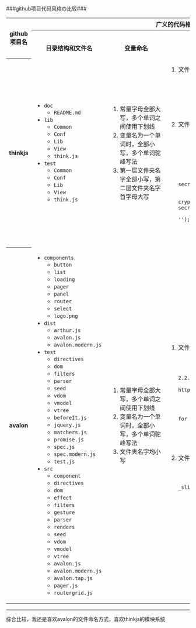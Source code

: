 ###github项目代码风格の比较###
<table  class="table table-bordered table-striped table-condensed">
<tr>
  <th rowspan="2" align="center">github项目名</center></th>
  <th colspan="3" align="center">广义的代码格式</center></th>
  <th colspan="10" align="center">狭义的代码格式</center></th>
  <th colspan="3" align="center">特殊的js风格</center></th>
</tr>
<tr>
  <th align="center">　　　　　　　　　　　　目录结构和文件名</th>
  <th align="center">　　　　　　　　　变量命名</center></th>
  <th align="center">　　　　　　　　　文档规范</center></th>
  <th align="center">　　　　　　　　　缩进方式</center></th>
  <th align="center">　　　　　　　　　使用字符串的方式</center></th>
  <th align="center">　　　　　　　　　　存在变量声明后未使用</center></th>
  <th align="center">　　　　　　　　　在语句，表达式结束处添加分号</center></th>
  <th align="center">　　　　　　　　　以<code>(</code>，<code>[</code>，<code>'</code>作为一行的开头</center></th>
  <th align="center">　　　　　　　　　关键词后有空格</center></th>
  <th align="center">　　　　　　　　　函数名后有空格</center></th>
  <th align="center">　　　　　　　　　使用严格模式进行值比较</center></th>
  <th align="center">　　　　　　　　　会进行错误处理</center></th>
  <th align="center">　　　　　　　　　使用全局变量，会添加<code>window</code></center></th>
  <th align="center">　　　　　　　　　IIFE</center></th>
  <th align="center">　　　　　　　　　严格模式</center></th>
  <th>模块</th>
</tr>
<tr>
    <th align="center">thinkjs</center></th>
    <td>
      <ul>
      <li>
        <code>doc</code>
        <ul>
          <li><code>README.md</code></li>
        </ul>
      </li>
      <li>
        <code>lib</code>
        <ul>
          <li><code>Common</code></li>
          <li><code>Conf</code></li>
          <li><code>Lib</code></li>
          <li><code>View</code></li>
          <li><code>think.js</code></li>
        </ul>
      </li>
      <li>
        <code>test</code>
        <ul>
          <li><code>Common</code></li>
          <li><code>Conf</code></li>
          <li><code>Lib</code></li>
          <li><code>View</code></li>
          <li><code>think.js</code></li>
        </ul>
      </li>
      </ul>
    </td>
    <td>
      <ol>
        <li>常量字母全部大写，多个单词之间使用下划线</li>
        <li>变量名为一个单词时，全部小写，多个单词驼峰写法</li>
        <li>第一层文件夹名字全部小写，第二层文件夹名字首字母大写</li>
      </ol>
    </td>
    <td>
      <ol>
        <li>文件头部进行文档注释，例如：
          <pre><code>
          /**
           *行为类
           *@return {[type]} [description]
          */
          </code></pre>
        </li>
        <li>文件关键部分进行文档注释，例如：
          <pre><code>
          /**
           * 生成cookie签名
           * @param  string val
           * @param  string secret
           * @return string
          */
          var cookieSign = function(val, secret){
            'use strict';
            secret = crypto.createHmac('sha256', secret).update(val).digest('base64');
            secret = secret.replace(/\=+$/, '');
            return val + '.' + secret;
          };
          </pre></code>
        </li>
      </ol>
    </td>
    <td align="center">2个空格</td>
    <td align="center">单引号</td>
    <td align="center"><img src="http://ohupawle2.bkt.clouddn.com/1487714497_Close_Icon_Dark.png"/></td>
    <td align="center"><img src="http://ohupawle2.bkt.clouddn.com/1487713331_Tick_Mark_Dark.png"/></td>
    <td align="center"><img src="http://ohupawle2.bkt.clouddn.com/1487714497_Close_Icon_Dark.png"/></td>
    <td align="center"><img src="http://ohupawle2.bkt.clouddn.com/1487713331_Tick_Mark_Dark.png"/></td>
    <td align="center"><img src="http://ohupawle2.bkt.clouddn.com/1487714497_Close_Icon_Dark.png"/></td>
    <td align="center"><img src="http://ohupawle2.bkt.clouddn.com/1487713331_Tick_Mark_Dark.png"/></td>
    <td align="center"><img src="http://ohupawle2.bkt.clouddn.com/1487713331_Tick_Mark_Dark.png"/></td>
    <td align="center"><img src="http://ohupawle2.bkt.clouddn.com/1487713331_Tick_Mark_Dark.png"/></td>
    <td align="center"><img src="http://ohupawle2.bkt.clouddn.com/1487714497_Close_Icon_Dark.png"/></td>
    <td align="center"><img src="http://ohupawle2.bkt.clouddn.com/1487713331_Tick_Mark_Dark.png"/></td>
    <td>ES6</td>
</tr>
<tr>
  <th align="center">avalon</center></th>
  <td>
    <ul>
      <li>
        <code>components</code>
        <ul>
          <li><code>button</code></li>
          <li><code>list</code></li>
          <li><code>loading</code></li>
          <li><code>pager</code></li>
          <li><code>panel</code></li>
          <li><code>router</code></li>
          <li><code>select</code></li>
          <li><code>logo.png</code></li>
        </ul>
      </li>
      <li>
        <code>dist</code>
        <ul>
          <li><code>arthur.js</code></li>
          <li><code>avalon.js</code></li>
          <li><code>avalon.modern.js</code></li>
        </ul>
      </li>
      <li>
        <code>test</code>
        <ul>
          <li><code>directives</code></li>
          <li><code>dom</code></li>
          <li><code>filters</code></li>
          <li><code>parser</code></li>
          <li><code>seed</code></li>
          <li><code>vdom</code></li>
          <li><code>vmodel</code></li>
          <li><code>vtree</code></li>
          <li><code>beforeIt.js</code></li>
          <li><code>jquery.js</code></li>
          <li><code>matchers.js</code></li>
          <li><code>promise.js</code></li>
          <li><code>spec.js</code></li>
          <li><code>spec.modern.js</code></li>
          <li><code>test.js</code></li>
        </ul>
      </li>
      <li>
        <code>src</code>
        <ul>
          <li><code>component</code></li>
          <li><code>directives</code></li>
          <li><code>dom</code></li>
          <li><code>effect</code></li>
          <li><code>filters</code></li>
          <li><code>gesture</code></li>
          <li><code>parser</code></li>
          <li><code>renders</code></li>
          <li><code>seed</code></li>
          <li><code>vdom</code></li>
          <li><code>vmodel</code></li>
          <li><code>vtree</code></li>
          <li><code>avalon.js</code></li>
          <li><code>avalon.modern.js</code></li>
          <li><code>avalon.tap.js</code></li>
          <li><code>pager.js</code></li>
          <li><code>routergrid.js</code></li>
        </ul>
      </li>
    </ul>
  </td>
  <td>
    <ol>
    <li>常量字母全部大写，多个单词之间使用下划线</li>
    <li>变量名为一个单词时，全部小写，多个单词驼峰写法</li>
    <li>文件夹名字均小写</li>
    </ol>
  </td>
  <td>
    <ol>
      <li>文件头部进行文档注释，例如：
        <pre><code>
        /*!
          built in 2017-2-17:17:59 version 2.2.4 by 司徒正美
          https://github.com/RubyLouvre/avalon/tree/2.2.4
          修正IE下 orderBy BUG
          更改下载Promise的提示
          修复avalon.modern 在Proxy 模式下使用ms-for 循环对象时出错的BUG
          修复effect内部传参 BUG
          重构ms-validate的绑定事件的机制
        */
        </code></pre>
      </li>
      <li>文件关键部分进行文档注释，例如：
        <pre><code>
        try {
          _slice.call(avalon.document.documentElement);
        } catch (e) {
        }
        </code></pre>
      </li>
    </ol>
  </td>
  <td align="center">四个空格</td>
  <td align="center">双引号</td>
  <td align="center"><img src="http://ohupawle2.bkt.clouddn.com/1487713331_Tick_Mark_Dark.png"/></td>
  <td align="center"><img src="http://ohupawle2.bkt.clouddn.com/1487713331_Tick_Mark_Dark.png"/></td>
  <td align="center"><img src="http://ohupawle2.bkt.clouddn.com/1487713331_Tick_Mark_Dark.png"/></td>
  <td align="center"><img src="http://ohupawle2.bkt.clouddn.com/1487713331_Tick_Mark_Dark.png"/></td>
  <td align="center"><img src="http://ohupawle2.bkt.clouddn.com/1487714497_Close_Icon_Dark.png"/></td>
  <td align="center"><img src="http://ohupawle2.bkt.clouddn.com/1487713331_Tick_Mark_Dark.png"/></td>
  <td align="center"><img src="http://ohupawle2.bkt.clouddn.com/1487713331_Tick_Mark_Dark.png"/></td>
  <td align="center"><img src="http://ohupawle2.bkt.clouddn.com/1487713331_Tick_Mark_Dark.png"/></td>
  <td align="center"><img src="http://ohupawle2.bkt.clouddn.com/1487713331_Tick_Mark_Dark.png"/></td>
  <td align="center"><img src="http://ohupawle2.bkt.clouddn.com/1487713331_Tick_Mark_Dark.png"/></td>
  <td>ES6</td>
</tr>
</table>

---

综合比较，我还是喜欢avalon的文件命名方式，喜欢thinkjs的模块系统

